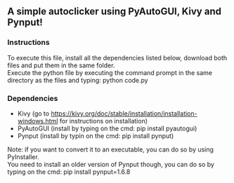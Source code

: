 ## A simple autoclicker using PyAutoGUI, Kivy and Pynput!

### Instructions
To execute this file, install all the dependencies listed below, download both files and put them in the same folder.\
Execute the python file by executing the command prompt in the same directory as the files and typing: python code.py

### Dependencies
- Kivy (go to https://kivy.org/doc/stable/installation/installation-windows.html for instructions on installation)
- PyAutoGUI (install by typing on the cmd: pip install pyautogui)
- Pynput (install by typin on the cmd: pip install pynput)

Note: if you want to convert it to an executable, you can do so by using PyInstaller.\
You need to install an older version of Pynput though, you can do so by typing on the cmd: pip install pynput=1.6.8
